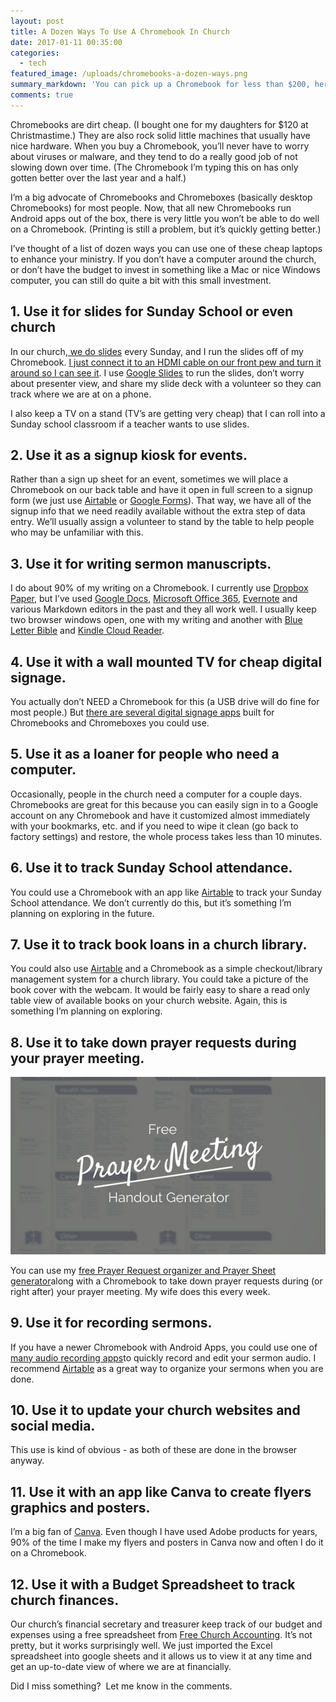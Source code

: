 ```yaml
---
layout: post
title: A Dozen Ways To Use A Chromebook In Church
date: 2017-01-11 00:35:00
categories:
  - tech
featured_image: /uploads/chromebooks-a-dozen-ways.png
summary_markdown: 'You can pick up a Chromebook for less than $200, here are a dozen ways to use one in church.'
comments: true
---
```



Chromebooks are dirt cheap. (I bought one for my daughters for $120 at Christmastime.) They are also rock solid little machines that usually have nice hardware. When you buy a Chromebook, you’ll never have to worry about viruses or malware, and they tend to do a really good job of not slowing down over time. (The Chromebook I’m typing this on has only gotten better over the last year and a half.)

I’m a big advocate of Chromebooks and Chromeboxes (basically desktop Chromebooks) for most people. Now, that all new Chromebooks run Android apps out of the box, there is very little you won’t be able to do well on a Chromebook. (Printing is still a problem, but it’s quickly getting better.)

I’ve thought of a list of dozen ways you can use one of these cheap laptops to enhance your ministry. If you don’t have a computer around the church, or don’t have the budget to invest in something like a Mac or nice Windows computer, you can still do quite a bit with this small investment.

## 1. Use it for slides for Sunday School or even church

In our church,[ we do slides](/2016/11/15/the-simple-mindsets-that-lead-to-awesome-slides.html) every Sunday, and I run the slides off of my Chromebook. [I just connect it to an HDMI cable on our front pew and turn it around so I can see it](http://ryanhaydenwebsites.com/church/tech/2016/11/15/how-to-get-screens-in-your-church-for-less-than-900.html). I use [Google Slides](http://slides.google.com) to run the slides, don’t worry about presenter view, and share my slide deck with a volunteer so they can track where we are at on a phone.

I also keep a TV on a stand (TV’s are getting very cheap) that I can roll into a Sunday school classroom if a teacher wants to use slides.

## 2. Use it as a signup kiosk for events.

Rather than a sign up sheet for an event, sometimes we will place a Chromebook on our back table and have it open in full screen to a signup form (we just use [Airtable](http://airtable.com) or [Google Forms](https://www.google.com/forms/about/)). That way, we have all of the signup info that we need readily available without the extra step of data entry. We’ll usually assign a volunteer to stand by the table to help people who may be unfamiliar with this.

## 3. Use it for writing sermon manuscripts.

I do about 90% of my writing on a Chromebook. I currently use [Dropbox Paper](http://paper.dropbox.com), but I’ve used [Google Docs](http://docs.google.com), [Microsoft Office 365](http://microsoft.com/office), [Evernote](http://evernote.com) and various Markdown editors in the past and they all work well. I usually keep two browser windows open, one with my writing and another with [Blue Letter Bible](http://blueletterbible.com)&nbsp;and [Kindle Cloud Reader](http://read.amazon.com).

## 4. Use it with a wall mounted TV for cheap digital signage.

You actually don’t NEED a Chromebook for this (a USB drive will do fine for most people.) But [there are several digital signage apps](https://enterprise.google.com/chrome/digital-signage/) built for Chromebooks and Chromeboxes you could use.

## 5. Use it as a loaner for people who need a computer.

Occasionally, people in the church need a computer for a couple days. Chromebooks are great for this because you can easily sign in to a Google account on any Chromebook and have it customized almost immediately with your bookmarks, etc. and if you need to wipe it clean (go back to factory settings) and restore, the whole process takes less than 10 minutes.

## 6. Use it to track Sunday School attendance.

You could use a Chromebook with an app like [Airtable](http://airtable.com) to track your Sunday School attendance. We don’t currently do this, but it’s something I’m planning on exploring in the future.

## 7. Use it to track book loans in a church library.

You could also use [Airtable](http://airtable.com) and a Chromebook as a simple checkout/library management system for a church library. You could take a picture of the book cover with the webcam. It would be fairly easy to share a read only table view of available books on your church website. Again, this is something I’m planning on exploring.

## 8. Use it to take down prayer requests during your prayer meeting.

[![](/uploads/versions/generator-blog---x----560-315x---.png)](/prayer-meeting.html)

You can use my [free Prayer Request organizer and Prayer Sheet generator](http://ryanhaydenwebsites.com/prayer-meeting.html)along with a Chromebook to take down prayer requests during (or right after) your prayer meeting. My wife does this every week.

## 9. Use it for recording sermons.

If you have a newer Chromebook with Android Apps, you could use one of [many audio recording apps](http://www.androidauthority.com/best-voice-recorder-apps-for-android-615332/)to quickly record and edit your sermon audio. I recommend [Airtable](http://airtable.com) as a great way to organize your sermons when you are done.

## 10. Use it to update your church websites and social media.

This use is kind of obvious - as both of these are done in the browser anyway.

## 11. Use it with an app like Canva to create flyers graphics and posters.

I’m a big fan of [Canva](http://canva.com). Even though I have used Adobe products for years, 90% of the time I make my flyers and posters in Canva now and often I do it on a Chromebook.

## 12. Use it with a Budget Spreadsheet to track church finances.

Our church’s financial secretary and treasurer keep track of our budget and expenses using a free spreadsheet from [Free Church Accounting](http://www.freechurchaccounting.com/). It’s not pretty, but it works surprisingly well. We just imported the Excel spreadsheet into google sheets and it allows us to view it at any time and get an up-to-date view of where we are at financially.

Did I miss something? &nbsp;Let me know in the comments.